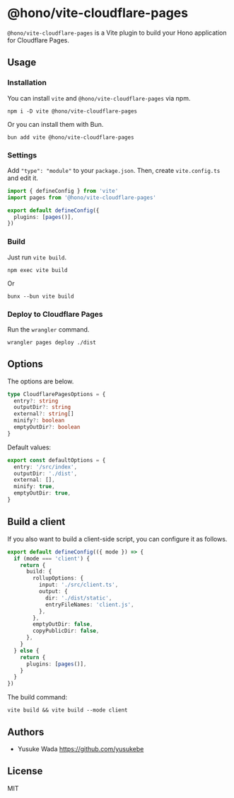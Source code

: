 # @hono/vite-cloudflare-pages

`@hono/vite-cloudflare-pages` is a Vite plugin to build your Hono application for Cloudflare Pages.

## Usage

### Installation

You can install `vite` and `@hono/vite-cloudflare-pages` via npm.

```plain
npm i -D vite @hono/vite-cloudflare-pages
```

Or you can install them with Bun.

```plain
bun add vite @hono/vite-cloudflare-pages
```

### Settings

Add `"type": "module"` to your `package.json`. Then, create `vite.config.ts` and edit it.

```ts
import { defineConfig } from 'vite'
import pages from '@hono/vite-cloudflare-pages'

export default defineConfig({
  plugins: [pages()],
})
```

### Build

Just run `vite build`.

```text
npm exec vite build
```

Or

```text
bunx --bun vite build
```

### Deploy to Cloudflare Pages

Run the `wrangler` command.

```text
wrangler pages deploy ./dist
```

## Options

The options are below.

```ts
type CloudflarePagesOptions = {
  entry?: string
  outputDir?: string
  external?: string[]
  minify?: boolean
  emptyOutDir?: boolean
}
```

Default values:

```ts
export const defaultOptions = {
  entry: '/src/index',
  outputDir: './dist',
  external: [],
  minify: true,
  emptyOutDir: true,
}
```

## Build a client

If you also want to build a client-side script, you can configure it as follows.

```ts
export default defineConfig(({ mode }) => {
  if (mode === 'client') {
    return {
      build: {
        rollupOptions: {
          input: './src/client.ts',
          output: {
            dir: './dist/static',
            entryFileNames: 'client.js',
          },
        },
        emptyOutDir: false,
        copyPublicDir: false,
      },
    }
  } else {
    return {
      plugins: [pages()],
    }
  }
})
```

The build command:

```text
vite build && vite build --mode client
```

## Authors

- Yusuke Wada <https://github.com/yusukebe>

## License

MIT
